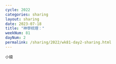 ```yaml
---
cycle: 2022
categories: sharing
layout: sharing
date: 2023-07-18
title: "神學梳理："
weekNum: 81
dayNum: 2
permalink: /sharing/2022/wk81-day2-sharing.html
---
```

[](https://eccseattle.github.io/media/sharing/2022/wk081/2023-07-18-bin.m4a)

`小錢`
